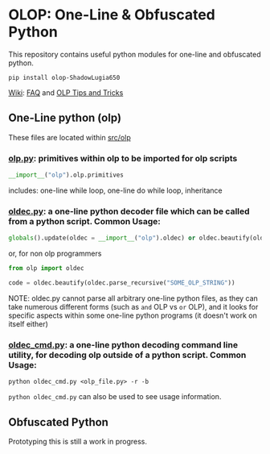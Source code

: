# OLOP: One-Line &amp; Obfuscated Python

This repository contains useful python modules for one-line and obfuscated python.

```
pip install olop-ShadowLugia650
```

[Wiki](https://github.com/ShadowLugia650/olop/wiki): [FAQ](https://github.com/ShadowLugia650/olop/wiki/Frequently-Asked-Questions) and [OLP Tips and Tricks](https://github.com/ShadowLugia650/olop/wiki/OLP-Tips-and-Tricks)

## One-Line python (olp)
These files are located within [src/olp](https://github.com/ShadowLugia650/olop/tree/master/src/olp)

### [olp.py](https://github.com/ShadowLugia650/olop/blob/master/src/olp/olp.py): primitives within olp to be imported for olp scripts
```py
__import__("olp").olp.primitives
```
includes: one-line while loop, one-line do while loop, inheritance

### [oldec.py](https://github.com/ShadowLugia650/olop/blob/master/src/olp/oldec.py): a one-line python decoder file which can be called from a python script. Common Usage:
```py
globals().update(oldec = __import__("olp").oldec) or oldec.beautify(oldec.parse_recursive("SOME_OLP_STRING"))
```
or, for non olp programmers
```py
from olp import oldec

code = oldec.beautify(oldec.parse_recursive("SOME_OLP_STRING"))
```
NOTE: oldec.py cannot parse all arbitrary one-line python files, as they can take numerous different forms (such as `and` OLP vs `or` OLP), and it looks for specific aspects within some one-line python programs (it doesn't work on itself either) 

### [oldec_cmd.py](https://github.com/ShadowLugia650/olop/blob/master/src/olp/oldec_cmd.py): a one-line python decoding command line utility, for decoding olp outside of a python script. Common Usage:
```
python oldec_cmd.py <olp_file.py> -r -b
```
`python oldec_cmd.py` can also be used to see usage information.

## Obfuscated Python
Prototyping this is still a work in progress.
